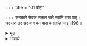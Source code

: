 +++
title = "01 दोहा"

+++
सनकारे सेवक सकल चले स्वामि रुख पाइ।  
घर तरु तर सर बाग बन बास बनाएन्हि जाइ॥196॥  

<details><summary>मूल</summary>

सनकारे सेवक सकल चले स्वामि रुख पाइ।  
घर तरु तर सर बाग बन बास बनाएन्हि जाइ॥196॥  
</details>

<details><summary>भावार्थ</summary>

उसने अपने सब सेवकों को इशारे से कह दिया। वे स्वामी का रुख पाकर चले और उन्होन्ने घरों में, वृक्षों के नीचे, तालाबों पर तथा बगीचों और जङ्गलों में ठहरने के लिए स्थान बना दिए॥196॥  
</details>



